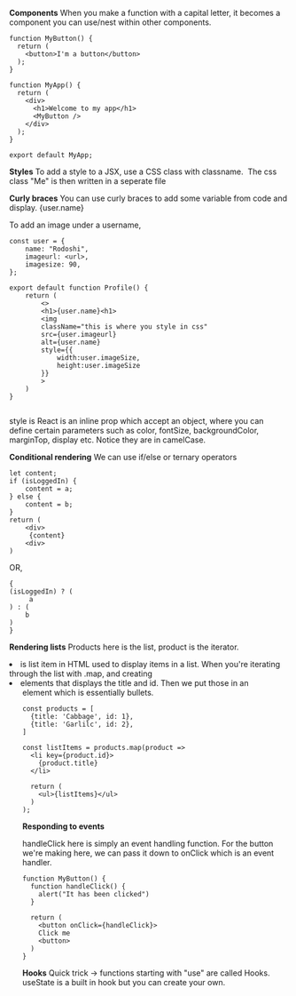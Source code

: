 **Components**
When you make a function with a capital letter, it becomes a component you can use/nest within other components. 

```
function MyButton() {
  return (
    <button>I'm a button</button>
  ); 
}

function MyApp() {
  return (
    <div>
      <h1>Welcome to my app</h1>
      <MyButton />
    </div>
  ); 
}

export default MyApp; 
```

**Styles**
To add a style to a JSX, use a CSS class with classname. <img className="Me">
The css class "Me" is then written in a seperate file 

**Curly braces**
You can use curly braces to add some variable from code and display. {user.name}

To add an image under a username, 

```
const user = {
    name: "Rodoshi", 
    imageurl: <url>, 
    imagesize: 90, 
}; 

export default function Profile() {
    return (
        <>
        <h1>{user.name}<h1>
        <img
        className="this is where you style in css"
        src={user.imageurl}
        alt={user.name}
        style={{
            width:user.imageSize, 
            height:user.imageSize
        }}
        >
    )
}


```

style is React is an inline prop which accept an object, where you can define certain parameters such as 
color, fontSize, backgroundColor, marginTop, display etc. Notice they are in camelCase. 

**Conditional rendering**
We can use if/else or ternary operators 

```
let content; 
if (isLoggedIn) {
    content = a; 
} else {
    content = b; 
}
return (
    <div>
     {content}
    <div>
)
```
OR, 

```
{
(isLoggedIn) ? (
     a
) : (
    b 
)
} 
``` 

**Rendering lists**
Products here is the list, product is the iterator. 
<li> is list item in HTML used to display items in a list. When you're iterating through the list with .map, and creating <li> elements that displays the title and id. Then we put those in an <ul> element which is essentially bullets. 



```
const products = [
  {title: 'Cabbage', id: 1}, 
  {title: 'Garlilc', id: 2}, 
]

const listItems = products.map(product => 
  <li key={product.id}>
    {product.title}
  </li>

  return (
    <ul>{listItems}</ul>
  )
); 
```

**Responding to events**

handleClick here is simply an event handling function. For the button we're making here, we can 
pass it down to onClick which is an event handler. 

```
function MyButton() {
  function handleClick() {
    alert("It has been clicked")
  }

  return (
    <button onClick={handleClick}>
    Click me
    <button>
  )
}
```

**Hooks**
Quick trick -> functions starting with "use" are called Hooks. useState is a built in hook but you can create your own. 



